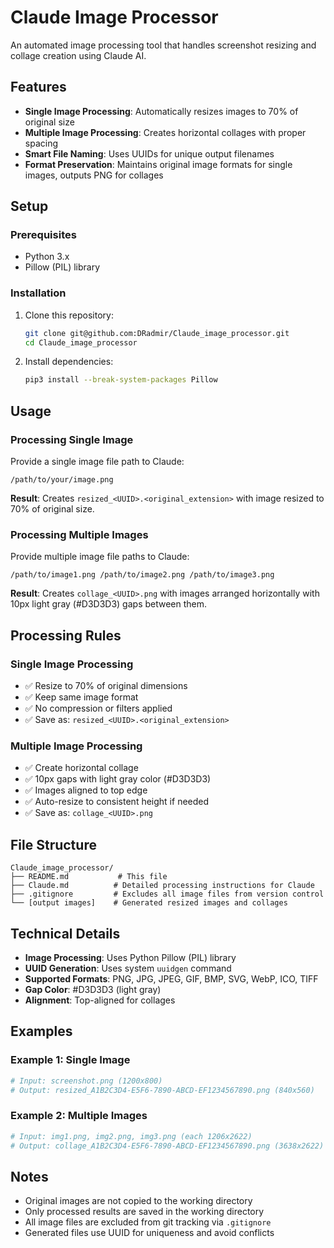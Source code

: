 # Claude Image Processor

An automated image processing tool that handles screenshot resizing and collage creation using Claude AI.

## Features

- **Single Image Processing**: Automatically resizes images to 70% of original size
- **Multiple Image Processing**: Creates horizontal collages with proper spacing
- **Smart File Naming**: Uses UUIDs for unique output filenames
- **Format Preservation**: Maintains original image formats for single images, outputs PNG for collages

## Setup

### Prerequisites

- Python 3.x
- Pillow (PIL) library

### Installation

1. Clone this repository:
   ```bash
   git clone git@github.com:DRadmir/Claude_image_processor.git
   cd Claude_image_processor
   ```

2. Install dependencies:
   ```bash
   pip3 install --break-system-packages Pillow
   ```

## Usage

### Processing Single Image

Provide a single image file path to Claude:

```
/path/to/your/image.png
```

**Result**: Creates `resized_<UUID>.<original_extension>` with image resized to 70% of original size.

### Processing Multiple Images

Provide multiple image file paths to Claude:

```
/path/to/image1.png /path/to/image2.png /path/to/image3.png
```

**Result**: Creates `collage_<UUID>.png` with images arranged horizontally with 10px light gray (#D3D3D3) gaps between them.

## Processing Rules

### Single Image Processing
- ✅ Resize to 70% of original dimensions
- ✅ Keep same image format
- ✅ No compression or filters applied
- ✅ Save as: `resized_<UUID>.<original_extension>`

### Multiple Image Processing
- ✅ Create horizontal collage
- ✅ 10px gaps with light gray color (#D3D3D3)
- ✅ Images aligned to top edge
- ✅ Auto-resize to consistent height if needed
- ✅ Save as: `collage_<UUID>.png`

## File Structure

```
Claude_image_processor/
├── README.md           # This file
├── Claude.md          # Detailed processing instructions for Claude
├── .gitignore         # Excludes all image files from version control
└── [output images]    # Generated resized images and collages
```

## Technical Details

- **Image Processing**: Uses Python Pillow (PIL) library
- **UUID Generation**: Uses system `uuidgen` command
- **Supported Formats**: PNG, JPG, JPEG, GIF, BMP, SVG, WebP, ICO, TIFF
- **Gap Color**: #D3D3D3 (light gray)
- **Alignment**: Top-aligned for collages

## Examples

### Example 1: Single Image
```bash
# Input: screenshot.png (1200x800)
# Output: resized_A1B2C3D4-E5F6-7890-ABCD-EF1234567890.png (840x560)
```

### Example 2: Multiple Images
```bash
# Input: img1.png, img2.png, img3.png (each 1206x2622)
# Output: collage_A1B2C3D4-E5F6-7890-ABCD-EF1234567890.png (3638x2622)
```

## Notes

- Original images are not copied to the working directory
- Only processed results are saved in the working directory
- All image files are excluded from git tracking via `.gitignore`
- Generated files use UUID for uniqueness and avoid conflicts